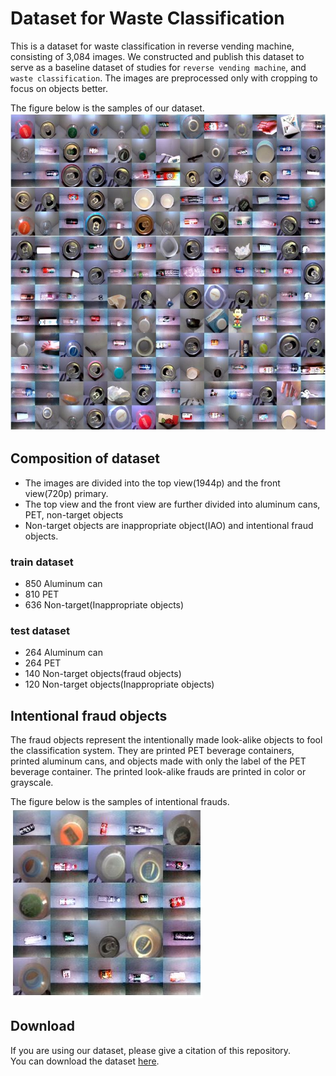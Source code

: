 # Dataset for Waste Classification

This is a dataset for waste classification in reverse vending machine, consisting of 3,084 images. We constructed and publish this dataset to serve as a baseline dataset of studies for `reverse vending machine`, and `waste classification`. The images are preprocessed only with cropping to focus on objects better.

The figure below is the samples of our dataset.
![](sample/github_data_sample.JPG)

## Composition of dataset
- The images are divided into the top view(1944p) and the front view(720p) primary.
- The top view and the front view are further divided into aluminum cans, PET, non-target objects
- Non-target objects are inappropriate object(IAO) and intentional fraud objects.

### train dataset
- 850 Aluminum can
- 810 PET
- 636 Non-target(Inappropriate objects)

### test dataset
- 264 Aluminum can
- 264 PET
- 140 Non-target objects(fraud objects)
- 120 Non-target objects(Inappropriate objects)

## Intentional fraud objects

The fraud objects represent the intentionally made look-alike objects to fool the classification system. They are printed PET beverage containers, printed aluminum cans, and objects made with only the label of the PET beverage container. The printed look-alike frauds are printed in color or grayscale.

The figure below is the samples of intentional frauds.
![](sample/github_fraud_sample.JPG)
## Download

If you are using our dataset, please give a citation of this repository. <br>
You can download the dataset [here](https://drive.google.com/drive/folders/1a2QQL3Nd8GYCUrMPWDopDkoM6xpf-HFj?usp=sharing).

